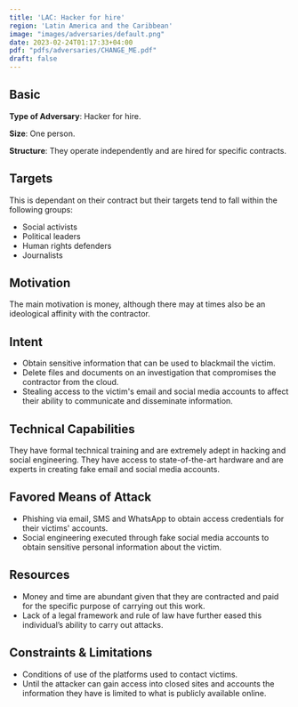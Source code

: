 ```yaml
---
title: 'LAC: Hacker for hire'
region: 'Latin America and the Caribbean'
image: "images/adversaries/default.png"
date: 2023-02-24T01:17:33+04:00
pdf: "pdfs/adversaries/CHANGE_ME.pdf"
draft: false
---
```


## Basic

**Type of Adversary**: Hacker for hire.

**Size**: One person.

**Structure**: They operate independently and are hired for specific contracts.


## Targets

This is dependant on their contract but their targets tend to fall within the
following groups:
- Social activists
- Political leaders
- Human rights defenders
- Journalists


## Motivation

The main motivation is money, although there may at times also be an
ideological affinity with the contractor.


## Intent

- Obtain sensitive information that can be used to blackmail the victim.
- Delete files and documents on an investigation that compromises the
  contractor from the cloud.
- Stealing access to the victim's email and social media accounts to affect
  their ability to communicate and disseminate information.


## Technical Capabilities

They have formal technical training and are extremely adept in hacking and
social engineering. They have access to state-of-the-art hardware and are
experts in creating fake email and social media accounts.


## Favored Means of Attack

- Phishing via email, SMS and WhatsApp to obtain access credentials for their  victims' accounts.
- Social engineering executed through fake social media accounts to obtain sensitive personal information about the victim.


## Resources

- Money and time are abundant given that they are contracted and paid for the specific purpose of carrying out this work.
- Lack of a legal framework and rule of law have further eased this individual’s ability to carry out attacks.


## Constraints & Limitations

- Conditions of use of the platforms used to contact victims.
- Until the attacker can gain access into closed sites and accounts the information they have is limited to what is publicly available online. 
